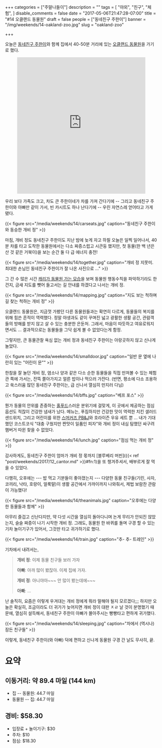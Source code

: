 +++
categories = ["주말나들이"]
description = ""
tags = [
    "야외",
    "친구",
    "체험",
]
disable_comments = false
date = "2017-05-06T21:47:28-07:00"
title = "#14 오클랜드 동물원"
draft = false
people = ["동네친구 주한이"]
banner = "/img/weekends/14-oakland-zoo.jpg"
slug = "oakland-zoo"

+++

오늘은 [동네친구 주한이](/people/동네친구-주한이)와 함께 집에서 40-50분 거리에
있는 [오클랜드 동물원](http://www.oaklandzoo.org/)을 가기로 했다.

<figure>
<iframe
src="https://www.google.com/maps/embed?pb=!1m18!1m12!1m3!1d202373.31294790687!2d-122.26635749311119!3d37.5766628465624!2m3!1f0!2f0!3f0!3m2!1i1024!2i768!4f13.1!3m3!1m2!1s0x808f8f126fe5f7e1%3A0xe47975f45ac47306!2sOakland+Zoo!5e0!3m2!1sen!2sus!4v1494133276054"
width="100%" height="450" frameborder="0" style="border:0"
allowfullscreen></iframe>
</figure>

우리 보다 가족도 크고, 차도 큰 주한이네가 차를 가져 간다기에 -- 그리고
동네친구 주한이와 아빠만 같이 가서,  빈 카시트도 하나 난다기에 -- 우린
자연스레 얻어타고 가게 됐다.

{{< figure
  src="/media/weekends/14/carseats.jpg"
  caption="동네친구 주한이와 동승한 개비 정" >}}

마침, 개비 정도 동네친구 주한이도 지난 밤에 늦게 자고 하필 오늘은 일찍
일어나서, 40분 차를 타고 도착한 동물원에서는 다소 짜증스럽고 시큰둥 했지만,
첫 동물(한 백 년은 산 것 같은 거북이)을 보는 순간 둘 다 급 에너지 충전!

{{< figure
  src="/media/weekends/14/together.jpg"
  caption="개비 정 지못미. 최대한 손님인 동네친구 주한이가 잘 나온 사진으로 …" >}}

그 간 수 많은 시간 [캐리가 동물원 가는
모습](https://www.youtube.com/watch?v=mLxHgAQwCyA&t=252s)을 보며 동물원
행동수칙을 파악하기라도 한 건지, 금새 지도를 뺏어 들고서는 길 안내를 하겠다고
나서는 개비 정.

{{< figure
  src="/media/weekends/14/mapping.jpg"
  caption="지도 보는 척하며 길 찾는 척하는 개비 정" >}}

오클랜드 동물원은, 지금껏 가봤던 다른 동물원들과는 확연히 다르게, 동물들의
복지를 위해 힘쓴 흔적이 역력했다. 정말 야생과도 같이 꾸며진 넓고 광활한 생활
공간, 관람객들의 방해를 받지 않고 살 수 있는 충분한 은둔처. 그래서, 마음이
따듯하고 여유로워지면서도 … 결과적으로는 동물들을 그닥 쉽게 볼 수 없었다는게
함정.

그렇지만, 큰 동물관찰 욕심 없는 개비 정과 동네친구 주한이는 아랑곳하지 않고
신나게 놀았다.

{{< figure
  src="/media/weekends/14/smalldoor.jpg"
  caption="일반 문 옆에 나란히 있는 \"어린이 문\"" >}}

한참을 잘 놀던 개비 정, 염소나 양과 같은 다소 순한 동물들을 직접 만져볼 수 있는
체험관 쪽에 가서는, 잔뜩 쫄아가지고 얼른 밥이나 먹으러 가잔다. (반면, 평소에
다소 조용하고 쑥스러움 많던 동네친구 주한이는, 급 신나서 열심히 만지러 다님)

{{< figure
  src="/media/weekends/14/bffs.jpg"
  caption="베프 포스" >}}

뭔가 동물의 안위를 존중하는 [홀푸드](http://www.wholefoodsmarket.com/)스러운
분위기에 걸맞게, 이 곳에서 제공하는 점심 옵션도 적잖이 건강한 냄새가 났다.
메뉴는, 푸짐하지만 건강한 맛이 역력한 치킨 샐러드 샌드위치, 그리고 어린이를
위한 [스머커즈
PB&J](http://www.smuckersuncrustables.com/products/peanut-butter-and-strawberry-jam-sandwich)와
호라이즌 우유 세트 뿐 … 내가 기대했던 코스트코식 "대충 구웠지만 짠맛이 일품인
피자"와 개비 정이 내심 탐했던 싸구려 햄버거 따윈 찾을 수 없었다.

{{< figure
  src="/media/weekends/14/lunch.jpg"
  caption="점심 먹는 개비 정" >}}

감사하게도, 동네친구 주한이 엄마가 개비 정 몫까지 [블루베리 머핀]({{< ref
"post/weekends/2017/12_cantor.md" >}}#fn:1)을 또 챙겨주셔서, 배부르게 잘 먹을 수
있었다.

다행히, 오후에는 --- 밥 먹고 기분들이 좋아졌는지 --- 다양한 동물 친구들(기린,
사자, 코끼리, 낙타, 호랑이, 얼룩말)이 생활 공간에서 가까이까지 나와줘서, 제법
보람찬 관람이 가능했다!

{{< figure
  src="/media/weekends/14/theanimals.jpg"
  caption="오후에는 다양한 동물들과 함께" >}}

아무리 즐겁고 신난다지만, 약 다섯 시간을 열심히 돌아다니며 논게 무리가 안되진
않았는지, 슬슬 짜증이 나기 시작한 개비 정. 그래도, 동물원 한 바퀴를 돌며 구경
할 수 있는 기차 놀이기구가 있어서, 그것만 타고 귀가하기로 했다.

{{< figure
  src="/media/weekends/14/train.jpg"
  caption="추- 추- 트레인" >}}

기차에서 내려서는,

> **개비 정**: 이제 동물 친구들 보러 가자
>
> **아빠**: 아까 많이 봤잖아. 이제 집에 가자.
>
> **개비 정**: 아니야아~~~ 안 많이 봤는데에~~~
>
> **아빠**: …

난 솔직히, 요즘은 이렇게 우겨대는 개비 정에게 뭐라 말해야 될지 모르겠다;;;
하지만 오늘은 확실히, 조금이라도 더 귀가가 늦어지면 개비 정이 대판 ㅈㄹ 날 것이
분명했기 때문에, 열심히 설득해서, 동네친구 주한이 아빠가 몰아주시는 빵빵타고
편하게 귀가했다.

{{< figure
  src="/media/weekends/14/sleeping.jpg"
  caption="차에서 (역시나) 잠든 친구들" >}}

이렇게, 동네친구 주한이(와 아빠) 덕에 편하고 신나게 동물원 구경 간 날도 무사히, 끝.

# 요약

## 이동거리: 약 89.4 마일 (144 km)

- 집 -- 동물원: 44.7 마일
- 동물원 -- 집: 44.7 마일

## 경비: $58.30

- 입장료 + 놀이기구: $30
- 주차: $10
- 점심: $18.30
